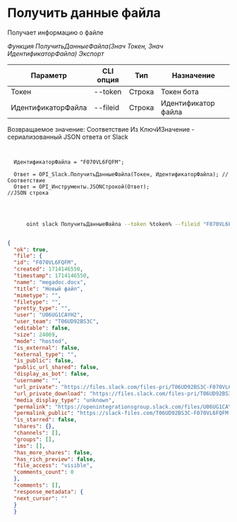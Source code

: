﻿---
sidebar_position: 3
---

# Получить данные файла
 Получает информацию о файле


*Функция ПолучитьДанныеФайла(Знач Токен, Знач ИдентификаторФайла) Экспорт*

  | Параметр | CLI опция | Тип | Назначение |
  |-|-|-|-|
  | Токен | --token | Строка | Токен бота |
  | ИдентификаторФайла | --fileid | Строка | Идентификатор файла |

  
  Возвращаемое значение:   Соответствие Из КлючИЗначение - сериализованный JSON ответа от Slack

```bsl title="Пример кода"
	
  
  ИдентификаторФайла = "F070VL6FQFM";
  
  Ответ = OPI_Slack.ПолучитьДанныеФайла(Токен, ИдентификаторФайла); //Соответствие
  Ответ = OPI_Инструменты.JSONСтрокой(Ответ);                       //JSON строка
  
	
```

```sh title="Пример команды CLI"
    
      oint slack ПолучитьДанныеФайла --token %token% --fileid "F070VL6FQFM"


```


```json title="Результат"

{
  "ok": true,
  "file": {
  "id": "F070VL6FQFM",
  "created": 1714146550,
  "timestamp": 1714146550,
  "name": "megadoc.docx",
  "title": "Новый файл",
  "mimetype": "",
  "filetype": "",
  "pretty_type": "",
  "user": "U06UG1CAYH2",
  "user_team": "T06UD92BS3C",
  "editable": false,
  "size": 24069,
  "mode": "hosted",
  "is_external": false,
  "external_type": "",
  "is_public": false,
  "public_url_shared": false,
  "display_as_bot": false,
  "username": "",
  "url_private": "https://files.slack.com/files-pri/T06UD92BS3C-F070VL6FQFM/megadoc.docx",
  "url_private_download": "https://files.slack.com/files-pri/T06UD92BS3C-F070VL6FQFM/download/megadoc.docx",
  "media_display_type": "unknown",
  "permalink": "https://openintegrationsgroup.slack.com/files/U06UG1CAYH2/F070VL6FQFM/megadoc.docx",
  "permalink_public": "https://slack-files.com/T06UD92BS3C-F070VL6FQFM-9fb2618d36",
  "is_starred": false,
  "shares": {},
  "channels": [],
  "groups": [],
  "ims": [],
  "has_more_shares": false,
  "has_rich_preview": false,
  "file_access": "visible",
  "comments_count": 0
  },
  "comments": [],
  "response_metadata": {
  "next_cursor": ""
  }
  }

```
